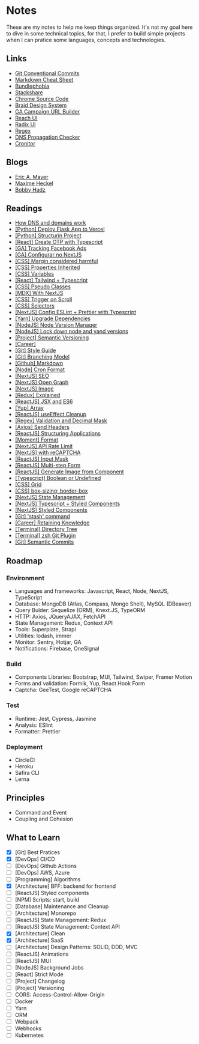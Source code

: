 # Notes
These are my notes to help me keep things organized. It's not my goal here to dive in some technical topics, for that, I prefer to build simple projects when I can pratice some languages, concepts and technologies.

## Links
- [Git Conventional Commits](https://www.conventionalcommits.org/en/v1.0.0/)
- [Markdown Cheat Sheet](https://www.markdownguide.org/cheat-sheet/)
- [Bundlephobia](https://bundlephobia.com/)
- [Stackshare](https://stackshare.io/)
- [Chrome Source Code](https://source.chromium.org/chromium/chromium/src/+/main:third_party/blink/renderer/core/html/resources/html.css)
- [Braid Design System](https://seek-oss.github.io/braid-design-system/)
- [GA Campaign URL Builder](https://ga-dev-tools.web.app/ga4/campaign-url-builder/)
- [Reach UI](https://reach.tech/)
- [Radix UI](https://www.radix-ui.com/)
- [Regex](https://www.w3schools.com/jsref/jsref_obj_regexp.asp)
- [DNS Propagation Checker](https://www.whatsmydns.net/)
- [Cronitor](https://crontab.guru/#*_*_*_*_*)

## Blogs
- [Eric A. Mayer](https://meyerweb.com/)
- [Maxime Heckel](https://maximeheckel.com/)
- [Bobby Hadz](https://bobbyhadz.com/)

## Readings
- [How DNS and domains work](https://vercel.com/docs/concepts/projects/domains)
- [[Python] Deploy Flask App to Vercel](https://dev.to/andrewbaisden/how-to-deploy-a-python-flask-app-to-vercel-2o5k)
- [[Python] Structurin Project](https://docs.python-guide.org/writing/structure/)
- [[React] Create OTP with Typescript](https://dominicarrojado.com/posts/how-to-create-your-own-otp-input-in-react-and-typescript-with-tests-part-1/)
- [[GA] Tracking Facebook Ads](https://www.ruleranalytics.com/blog/analytics/tracking-facebook-ads-in-google-analytics/)
- [[GA] Configurar no NextJS](https://willianjusten.com.br/como-configurar-o-google-analytics-no-nextjs-em-2021)
- [[CSS] Margin considered harmful](https://mxstbr.com/thoughts/margin/)
- [[CSS] Properties Inherited](https://www.sitepoint.com/css-inheritance-introduction/#list-css-properties-inherit)
- [[CSS] Variables](https://www.joshwcomeau.com/css/css-variables-for-react-dev`s/)
- [[React] Tailwind + Typescript](https://dev.to/dbshanks/an-efficient-react-tailwindcss-styled-components-workflow-458m)
- [[CSS] Pseudo Classes](https://www.freecodecamp.org/news/explained-css-pseudo-classes-cef3c3177361/)
- [[MDX] With NextJS](https://www.hamedbahram.io/notes/using-mdx-with-nextjs)
- [[CSS] Trigger on Scroll](https://coolcssanimation.com/how-to-trigger-a-css-animation-on-scroll/)
- [[CSS] Selectors](https://www.freecodecamp.org/news/use-css-selectors-to-style-webpage/)
- [[NextJS] Config ESLint + Prettier with Typescript](https://paulintrognon.fr/blog/typescript-prettier-eslint-next-js)
- [[Yarn] Upgrade Dependencies](https://dev.to/wgao19/why-running-yarn-upgrade-does-not-update-my-package-json-3mon)
- [[NodeJS] Node Version Manager](https://www.linode.com/docs/guides/how-to-install-use-node-version-manager-nvm/)
- [[NodeJS] Lock down node and yand versions](https://www.newline.co/courses/newline-guide-to-modernizing-an-enterprise-react-app/lock-down-the-node-and-yarn-versions)
- [[Project] Semantic Versioning](https://semver.org/)
- [[Career]](https://overreacted.io/things-i-dont-know-as-of-2018/)
- [[Git] Style Guide](https://udacity.github.io/git-styleguide/index.html)
- [[Git] Branching Model](https://nvie.com/posts/a-successful-git-branching-model/)
- [[Github] Markdown](https://docs.github.com/en/get-started/writing-on-github/getting-started-with-writing-and-formatting-on-github/basic-writing-and-formatting-syntax#GitHub-flavored-markdown)
- [[Node] Cron Format](http://www.nncron.ru/help/EN/working/cron-format.htm)
- [[NextJS] SEO](https://snipcart.com/blog/react-nextjs-single-page-application-seo)
- [[NextJS] Open Graph](https://www.makeuseof.com/open-graph-protocol-nextjs-implement)
- [[NextJS] Image](https://www.peterlunch.com/snippets/next-image-styling)
- [[Redux] Explained](https://dev.to/codebucks/what-is-redux-simply-explained-2ch7)
- [[ReactJS] JSX and ES6](https://www.newline.co/fullstack-react/30-days-of-react/day-2/)
- [[Yup] Array](https://snyk.io/advisor/npm-package/yup/functions/yup.array)
- [[ReactJS] useEffect Cleanup](https://dev.to/otamnitram/react-useeffect-cleanup-how-and-when-to-use-it-2hbm)
- [[Regex] Validation and Decimal Mask](https://matteus.dev/validacao-mascara-expressao-regular/)
- [[Axios] Send Headers](https://masteringjs.io/tutorials/axios/post-headers#:~:text=To%20send%20an%20Axios%20POST,on%20an%20HTTP%20POST%20request)
- [[ReactJS] Structuring Applications](https://www.jackfranklin.co.uk/blog/structuring-react-applications/)
- [[Moment] Format](https://momentjscom.readthedocs.io/en/latest/moment/04-displaying/01-format/)
- [[NextJS] API Rate Limit](https://kittygiraudel.com/2022/05/16/rate-limit-nextjs-api-routes/)
- [[NextJS] with reCAPTCHA](https://dev.to/sumukhakb210/integrating-recaptcha-with-nextjs-4ig6)
- [[ReactJS] Input Mask](https://dev.to/juanmanuelcrego/input-mask-in-react-without-libraries-5akf)
- [[ReactJS] Multi-step Form](https://www.heady.io/blog/react-typescript-hooks-form-validation-with-formik-yup-and-material-ui)
- [[ReactJS] Generate Image from Component](https://www.robinwieruch.de/react-component-to-image/)
- [[Typescript] Boolean or Undefined](https://bobbyhadz.com/blog/typescript-type-undefined-is-not-assignable-to-type-boolean)
- [[CSS] Grid](https://www.digitalocean.com/community/tutorials/css-align-justify?utm_medium=community&utm_source=twshare&utm_content=css-align-justify)
- [[CSS] box-sizing: border-box](https://www.paulirish.com/2012/box-sizing-border-box-ftw/)
- [[NextJS] State Management](https://blog.logrocket.com/guide-state-management-next-js/)
- [[NextJS] Typescript + Styled Components](https://dev.to/rffaguiar/nextjs-typescript-styled-components-1i3m)
- [[NextJS] Styled Components](https://dev.to/aprietof/nextjs--styled-components-the-really-simple-guide----101c)
- [[Git] 'stash' command](https://opensource.com/article/21/4/git-stash)
- [[Career] Retaining Knowledge](https://startupnextdoor.com/retaining-computer-science-knowledge/#disqus_thread)
- [[Terminal] Directory Tree](https://code2care.org/howto/display-directory-tree-mac-terminal)
- [[Terminal] zsh Git Plugin](https://giuliachiola.dev/posts/oh-my-zsh-git-plugin-cheatsheet/)
- [[Git] Semantic Commits](https://nitayneeman.com/posts/understanding-semantic-commit-messages-using-git-and-angular/)

## Roadmap

### Environment
- Languages and frameworks: Javascript, React, Node, NextJS, TypeScript
- Database: MongoDB (Atlas, Compass, Mongo Shell), MySQL (DBeaver)
- Query Bulder: Sequelize (ORM), Knext.JS, TypeORM
- HTTP: Axios, JQueryAJAX, FetchAPI
- State Management: Redux, Context API
- Tools: Superplate, Strapi
- Utilities: lodash, immer
- Monitor: Sentry, Hotjar, GA
- Notifications: Firebase, OneSignal

### Build
- Components Libraries: Bootstrap, MUI, Tailwind, Swiper, Framer Motion
- Forms and validation: Formik, Yup, React Hook Form
- Captcha: GeeTest, Google reCAPTCHA

### Test
- Runtime: Jest, Cypress, Jasmine
- Analysis: ESlint
- Formatter: Prettier

### Deployment
- CircleCI
- Heroku
- Safira CLI
- Lerna

## Principles
- Command and Event
- Coupling and Cohesion

## What to Learn
- [x] [Git] Best Pratices
- [x] [DevOps] CI/CD
- [ ] [DevOps] Github Actions
- [ ] [DevOps] AWS, Azure
- [ ] [Programming] Algorithms
- [x] [Architecture] BFF: backend for frontend
- [ ] [ReactJS] Styled components
- [ ] [NPM] Scripts: start, build
- [ ] [Database] Maintenance and Cleanup
- [ ] [Architecture] Monorepo
- [ ] [ReactJS] State Management: Redux
- [ ] [ReactJS] State Management: Context API
- [x] [Architecture] Clean
- [x] [Architecture] SaaS
- [ ] [Architecture] Design Patterns: SOLID, DDD, MVC
- [ ] [ReactJS] Animations
- [ ] [ReactJS] MUI
- [ ] [NodeJS] Background Jobs
- [ ] [React] Strict Mode
- [ ] [Project] Changelog
- [ ] [Project] Versioning
- [ ] CORS: Access-Control-Allow-Origin
- [ ] Docker
- [ ] Yarn
- [ ] ORM
- [ ] Webpack
- [ ] Webhooks
- [ ] Kubernetes
